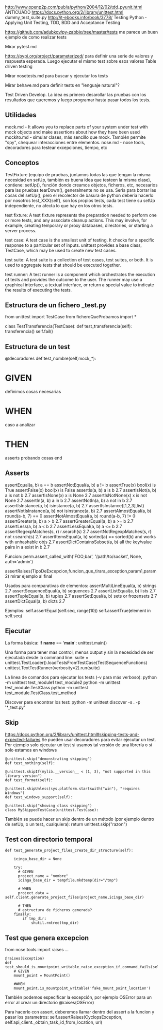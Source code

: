 http://www.openp2p.com/pub/a/python/2004/12/02/tdd_pyunit.html ANTICUADO
https://docs.python.org/2/library/unittest.html
dummy_test_suite.py
http://it-ebooks.info/book/3778/ Testing Python - Applying Unit Testing, TDD, BDD and Acceptance Testing

https://github.com/adubkov/py-zabbix/tree/master/tests
me parece un buen ejemplo de como realizar tests

Mirar pytest.md

https://pypi.org/project/parameterized/
para definir una serie de valores y respuesta esperada. Luego ejecutar el mismo test sobre esos valores
Table driven testing

Mirar nosetests.md para buscar y ejecutar los tests

Mirar behave.md para definir tests en "lenguaje natural"?


Test Driven Develop. La idea es primero desarollar las pruebas con los resultados que queremos y luego programar hasta pasar todos los tests.

## Utilidades ##
mock.md - It allows you to replace parts of your system under test with mock objects and make assertions about how they have been used
mockito.md - simular clases, más sencillo que mock. También permite "spy", chequear interacciones entre elementos.
nose.md - nose tools, decoradores para testear excepciones, tiempo, etc

## Conceptos ##

TestFixture (equipo de pruebas, juntamos todas las que tengan la misma necesidad en setUp, también es buena idea que testeen la misma clase), contiene:
setUp(), función donde creamos objetos, ficheros, etc, necesarios para las pruebas
tearDown(), generalmente no se usa. Seria para borrar las cosas del setUp(), pero el recolector de basura de python debería hacerlo por nosotros
test_XXX(self), son los propios tests, cada test tiene su setUp independiente, no afecta lo que hay en los otros tests.

test fixture: A test fixture represents the preparation needed to perform one or more tests, and any associate cleanup actions. This may involve, for example, creating temporary or proxy databases, directories, or starting a server process.

test case: A test case is the smallest unit of testing. It checks for a specific response to a particular set of inputs. unittest provides a base class, TestCase, which may be used to create new test cases.

test suite: A test suite is a collection of test cases, test suites, or both. It is used to aggregate tests that should be executed together.

test runner: A test runner is a component which orchestrates the execution of tests and provides the outcome to the user. The runner may use a graphical interface, a textual interface, or return a special value to indicate the results of executing the tests.


## Estructura de un fichero _test.py
from unittest import TestCase
from ficheroQueProbamos import *

class TestTransferencia(TestCase):
    def test_transferencia(self):
				transferencia()
        self.fail()

## Estructura de un test ##

@decoradores
def test_nombre(self,mock_*):
  # GIVEN
  definimos cosas necesarias

  # WHEN
  caso a analizar

  # THEN
  asserts probando cosas
end


## Asserts ##
assertEqual(a, b)                a == b
assertNotEqual(a, b)             a != b
assertTrue(x)                    bool(x) is True
assertFalse(x)                   bool(x) is False
assertIs(a, b)                   a is b  2.7
assertIsNot(a, b)                a is not b  2.7
assertIsNone(x)                  x is None 2.7
assertIsNotNone(x)               x is not None 2.7
assertIn(a, b)                   a in b  2.7
assertNotIn(a, b)                a not in b  2.7
assertIsInstance(a, b)           isinstance(a, b)  2.7
  assertIsInstance([1,2,3],list)
assertNotIsInstance(a, b)        not isinstance(a, b)  2.7
assertAlmostEqual(a, b)          round(a-b, 7) == 0
assertNotAlmostEqual(a, b)       round(a-b, 7) != 0
assertGreater(a, b)              a > b 2.7
assertGreaterEqual(a, b)         a >= b  2.7
assertLess(a, b)                 a < b 2.7
assertLessEqual(a, b)            a <= b  2.7
assertRegexpMatches(s, r)        r.search(s) 2.7
assertNotRegexpMatches(s, r)     not r.search(s) 2.7
assertItemsEqual(a, b)           sorted(a) == sorted(b) and works with unhashable objs 2.7
assertDictContainsSubset(a, b)   all the key/value pairs in a exist in b 2.7

Funcion:
perm.assert_called_with('FOO;bar', '/path/to/socket', None, auth='admin')

assertRaises(TipoDeExcepcion,funcion_que_tirara_exception,param1,param2)
mirar ejemplo al final

Usados para comparativas de elementos:
assertMultiLineEqual(a, b)       strings 2.7
assertSequenceEqual(a, b)        sequences 2.7
assertListEqual(a, b)            lists 2.7
assertTupleEqual(a, b)           tuples  2.7
assertSetEqual(a, b)             sets or frozensets  2.7
assertDictEqual(a, b)            dicts 2.7

Ejemplos:
self.assertEqual(self.seq, range(10))
self.assertTrue(element in self.seq)


## Ejecutar ##
La forma básica:
if __name__ == '__main__':
    unittest.main()

Una forma para tener mas control, menos output y sin la necesidad de ser ejecutada desde la command line:
suite = unittest.TestLoader().loadTestsFromTestCase(TestSequenceFunctions)
unittest.TextTestRunner(verbosity=2).run(suite)

La línea de comandos para ejecutar los tests (-v para más verboso):
python -m unittest test_module1 test_module2
python -m unittest test_module.TestClass
python -m unittest test_module.TestClass.test_method

Discover para encontrar los test:
python -m unittest discover -s . -p '*_test.py'


## Skip ##
https://docs.python.org/2/library/unittest.html#skipping-tests-and-expected-failures
Se pueden usar decoradores para evitar ejecutar un test. Por ejemplo solo ejecutar un test si usamos tal versión de una librería o si solo estamos en windows

    @unittest.skip("demonstrating skipping")
    def test_nothing(self):

    @unittest.skipIf(mylib.__version__ < (1, 3), "not supported in this library version")
    def test_format(self):

    @unittest.skipUnless(sys.platform.startswith("win"), "requires Windows")
    def test_windows_support(self):

    @unittest.skip("showing class skipping")
    class MySkippedTestCase(unittest.TestCase):

También se puede hacer un skip dentro de un método (por ejemplo dentro de setUp, o un test_ cualquiera):
return unittest.skip("razon")


## Test con directorio temporal ##
    def test_generate_project_files_create_dir_structure(self):

        icinga_base_dir = None

        try:
          # GIVEN
          project_name = "nombre"
          icinga_base_dir = tempfile.mkdtemp(dir="/tmp")

          # WHEN
          project_data = self.client.generate_project_files(project_name,icinga_base_dir)

          # THEN
          # estructura de ficheros generada?
        finally:
            if tmp_dir:
                shutil.rmtree(tmp_dir)


## Test que genera excepcion ##
from nose.tools import raises
...

    @raises(Exception)
    def test_should_is_mountpoint_writable_raise_exception_if_command_fails(self):
        # GIVEN
        mount_point = MountPoint()

        #WHEN
        mount_point.is_mountpoint_writable('fake_mount_point_location')


También podemos especificar la excepción, por ejemplo OSError para un error al crear un directorio
@raises(OSError)


Para hacerlo con assert, deberemos llamar dentro del assert a la funcion y pasar los parametros:
self.assertRaises(CyclopsException, self.api_client._obtain_task_id_from_location, url)
